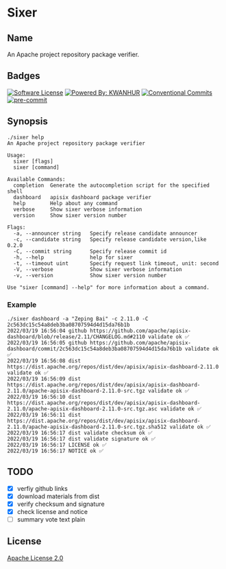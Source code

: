 <!--
  ~ Copyright 2022 kwanhur
  ~
  ~ Licensed under the Apache License, Version 2.0 (the "License");
  ~ you may not use this file except in compliance with the License.
  ~ You may obtain a copy of the License at
  ~
  ~ http://www.apache.org/licenses/LICENSE-2.0
  ~
  ~ Unless required by applicable law or agreed to in writing, software
  ~ distributed under the License is distributed on an "AS IS" BASIS,
  ~ WITHOUT WARRANTIES OR CONDITIONS OF ANY KIND, either express or implied.
  ~ See the License for the specific language governing permissions and
  ~ limitations under the License.
  ~
-->

# Sixer

## Name

An Apache project repository package verifier.

## Badges

[![Software License](https://img.shields.io/badge/license-Apache2.0-brightgreen.svg?style=for-the-badge)](LICENSE)
[![Powered By: KWANHUR](https://img.shields.io/badge/powered%20by-kwanhur-green.svg?style=for-the-badge)](https://github.com/kwanhur)
[![Conventional Commits](https://img.shields.io/badge/Conventional%20Commits-1.0.0-yellow.svg?style=for-the-badge)](https://conventionalcommits.org)
[![pre-commit](https://img.shields.io/badge/pre--commit-enabled-brightgreen?style=for-the-badge&logo=pre-commit&logoColor=white)](https://github.com/pre-commit/pre-commit)

## Synopsis

```shell
./sixer help
An Apache project repository package verifier

Usage:
  sixer [flags]
  sixer [command]

Available Commands:
  completion  Generate the autocompletion script for the specified shell
  dashboard   apisix dashboard package verifier
  help        Help about any command
  verbose     Show sixer verbose information
  version     Show sixer version number

Flags:
  -a, --announcer string   Specify release candidate announcer
  -c, --candidate string   Specify release candidate version,like 0.2.0
  -C, --commit string      Specify release commit id
  -h, --help               help for sixer
  -t, --timeout uint       Specify request link timeout, unit: second
  -V, --verbose            Show sixer verbose information
  -v, --version            Show sixer version number

Use "sixer [command] --help" for more information about a command.
```

### Example

```shell
./sixer dashboard -a "Zeping Bai" -c 2.11.0 -C 2c563dc15c54a8deb3ba08707594d4d15da76b1b
2022/03/19 16:56:04 github https://github.com/apache/apisix-dashboard/blob/release/2.11/CHANGELOG.md#2110 validate ok ✅
2022/03/19 16:56:05 github https://github.com/apache/apisix-dashboard/commit/2c563dc15c54a8deb3ba08707594d4d15da76b1b validate ok ✅
2022/03/19 16:56:08 dist https://dist.apache.org/repos/dist/dev/apisix/apisix-dashboard-2.11.0 validate ok ✅
2022/03/19 16:56:09 dist https://dist.apache.org/repos/dist/dev/apisix/apisix-dashboard-2.11.0/apache-apisix-dashboard-2.11.0-src.tgz validate ok ✅
2022/03/19 16:56:10 dist https://dist.apache.org/repos/dist/dev/apisix/apisix-dashboard-2.11.0/apache-apisix-dashboard-2.11.0-src.tgz.asc validate ok ✅
2022/03/19 16:56:11 dist https://dist.apache.org/repos/dist/dev/apisix/apisix-dashboard-2.11.0/apache-apisix-dashboard-2.11.0-src.tgz.sha512 validate ok ✅
2022/03/19 16:56:17 dist validate checksum ok ✅
2022/03/19 16:56:17 dist validate signature ok ✅
2022/03/19 16:56:17 LICENSE ok ✅
2022/03/19 16:56:17 NOTICE ok ✅
```

## TODO

- [x] verfiy github links
- [x] download materials from dist
- [x] verify checksum and signature
- [x] check license and notice
- [ ] summary vote text plain

## License

[Apache License 2.0](LICENSE)
